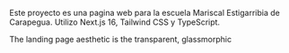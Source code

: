 Este proyecto es una pagina web para la escuela Mariscal Estigarribia de Carapegua. 
Utilizo Next.js 16, Tailwind CSS y TypeScript. 

 The landing page aesthetic is the transparent, glassmorphic 